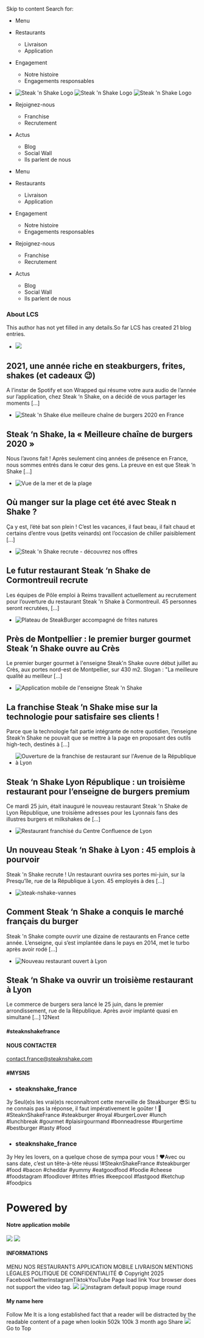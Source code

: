 Skip to content
Search for:
  * Menu
  * Restaurants
    * Livraison
    * Application
  * Engagement
    * Notre histoire
    * Engagements responsables
  * ![Steak 'n Shake Logo](https://steaknshake.fr/wp-content/uploads/2019/03/steak-n-shake-desktop.png) ![Steak 'n Shake Logo](https://steaknshake.fr/wp-content/uploads/2019/02/steak-n-shake.png) ![Steak 'n Shake Logo](https://steaknshake.fr/wp-content/uploads/2019/02/steak-n-shake-sticky.png)
  * Rejoignez-nous
    * Franchise
    * Recrutement
  * Actus
    * Blog
    * Social Wall
    * Ils parlent de nous


  * Menu
  * Restaurants
    * Livraison
    * Application
  * Engagement
    * Notre histoire
    * Engagements responsables
  * Rejoignez-nous
    * Franchise
    * Recrutement
  * Actus
    * Blog
    * Social Wall
    * Ils parlent de nous


###  About LCS
This author has not yet filled in any details.So far LCS has created 21 blog entries. 
  * ![](https://steaknshake.fr/wp-content/uploads/2021/12/2.png)


## 2021, une année riche en steakburgers, frites, shakes (et cadeaux 😉)
A l’instar de Spotify et son Wrapped qui résume votre aura audio de l’année sur l’application, chez Steak ‘n Shake, on a décidé de vous partager les moments [...]
  * ![Steak 'n Shake élue meilleure chaîne de burgers 2020 en France](https://steaknshake.fr/wp-content/uploads/2019/11/meilleure-chaine-de-burgers.jpg)


## Steak ‘n Shake, la « Meilleure chaîne de burgers 2020 »
Nous l’avons fait ! Après seulement cinq années de présence en France, nous sommes entrés dans le cœur des gens. La preuve en est que Steak ‘n Shake [...]
  * ![Vue de la mer et de la plage](https://steaknshake.fr/wp-content/uploads/2019/08/Manger-un-burger-gourmet-sur-la-plage.jpg)


## Où manger sur la plage cet été avec Steak n Shake ?
Ça y est, l’été bat son plein ! C’est les vacances, il faut beau, il fait chaud et certains d’entre vous (petits veinards) ont l’occasion de chiller paisiblement [...]
  * ![Steak 'n Shake recrute - découvrez nos offres](https://steaknshake.fr/wp-content/uploads/2019/03/recrutement-employe-steak-n-shake.jpg)


## Le futur restaurant Steak ‘n Shake de Cormontreuil recrute
Les équipes de Pôle emploi à Reims travaillent actuellement au recrutement pour l’ouverture du restaurant Steak 'n Shake à Cormontreuil. 45 personnes seront recrutées, [...]
  * ![Plateau de SteakBurger accompagné de frites natures](https://steaknshake.fr/wp-content/uploads/2019/07/Steak-burger-frites.jpg)


## Près de Montpellier : le premier burger gourmet Steak ’n Shake ouvre au Crès
Le premier burger gourmet à l'enseigne Steak'n Shake ouvre début juillet au Crès, aux portes nord-est de Montpellier, sur 430 m2. Slogan : "La meilleure qualité au meilleur [...]
  * ![Application mobile de l'enseigne Steak 'n Shake](https://steaknshake.fr/wp-content/uploads/2019/07/Application-mobile-steak-n-shake-3.png)


## La franchise Steak ’n Shake mise sur la technologie pour satisfaire ses clients !
Parce que la technologie fait partie intégrante de notre quotidien, l’enseigne Steak’n Shake ne pouvait que se mettre à la page en proposant des outils high-tech, destinés à [...]
  * ![Ouverture de la franchise de restaurant sur l'Avenue de la République à Lyon](https://steaknshake.fr/wp-content/uploads/2019/07/Ouverture-Restaurant-Republique-Lyon.jpg)


## Steak ‘n Shake Lyon République : un troisième restaurant pour l’enseigne de burgers premium
Ce mardi 25 juin, était inauguré le nouveau restaurant Steak 'n Shake de Lyon République, une troisième adresses pour les Lyonnais fans des illustres burgers et milkshakes de [...]
  * ![Restaurant franchisé du Centre Confluence de Lyon](https://steaknshake.fr/wp-content/uploads/2019/07/restaurant-franchise-centre-Confluence-Lyon.jpg)


## Un nouveau Steak ‘n Shake à Lyon : 45 emplois à pourvoir
Steak 'n Shake recrute ! Un restaurant ouvrira ses portes mi-juin, sur la Presqu'île, rue de la République à Lyon. 45 employés à des [...]
  * ![steak-nshake-vannes](https://steaknshake.fr/wp-content/uploads/2019/02/steak-nshake-vannes.jpg)


## Comment Steak ‘n Shake a conquis le marché français du burger
Steak 'n Shake compte ouvrir une dizaine de restaurants en France cette année. L’enseigne, qui s’est implantée dans le pays en 2014, met le turbo après avoir rodé [...]
  * ![Nouveau restaurant ouvert à Lyon](https://steaknshake.fr/wp-content/uploads/2019/06/Steak-n-shake-mougins.jpg)


## Steak ‘n Shake va ouvrir un troisième restaurant à Lyon
Le commerce de burgers sera lancé le 25 juin, dans le premier arrondissement, rue de la République. Après avoir implanté quasi en simultané [...]
12Next
#### #steaknshakefrance
#### NOUS CONTACTER
contact.france@steaknshake.com 
#### #MYSNS
  * ### steaknshake_france
3y
Seul(e)s les vrai(e)s reconnaîtront cette merveille de Steakburger 😎Si tu ne connais pas la réponse, il faut impérativement le goûter ! 🙌#SteaknShakeFrance #steakburger #royal #burgerLover #lunch #lunchbreak #gourmet #plaisirgourmand #bonneadresse #burgertime #bestburger #tasty #food
  * ### steaknshake_france
3y
Hey les lovers, on a quelque chose de sympa pour vous ! ❤️Avec ou sans date, c’est un tête-à-tête réussi !#SteaknShakeFrance #steakburger #food #bacon #cheddar #yummy #eatgoodfood #foodie #cheese #foodstagram #foodlover #frites #fries #keepcool #fastgood #ketchup #foodpics
# Powered by


#### Notre application mobile
![](https://steaknshake.fr/wp-content/uploads/2020/12/App-store_APPLICATION-STEAK-N-SHAKE.png)
![](https://steaknshake.fr/wp-content/uploads/2020/12/Google-play_APPLICATION-STEAK-N-SHAKE.png)
#### INFORMATIONS
MENU
NOS RESTAURANTS
APPLICATION MOBILE
LIVRAISON
MENTIONS LÉGALES 
POLITIQUE DE CONFIDENTIALITÉ 
© Copyright 2025 
FacebookTwitterInstagramTiktokYouTube
Page load link
Your browser does not support the video tag. 
![](https://steaknshake.fr/wp-content/plugins/accesspress-instagram-feed-pro/images/loading.gif)
![instagram default popup image round](https://steaknshake.fr/wp-content/plugins/accesspress-instagram-feed-pro/images/round-prof.png)
####  My name here 
Follow Me
It is a long established fact that a reader will be distracted by the readable content of a page when lookin 
502k 100k 3 month ago 
Share
![](https://steaknshake.fr/wp-content/plugins/accesspress-instagram-feed-pro/images/loading.gif)
Go to Top
